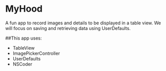 # MyHood

A fun app to record images and details to be displayed in a table view. 
We will focus on saving and retrieving data using UserDefaults.

##This app uses:
  * TableView
  * ImagePickerController
  * UserDefaults
  * NSCoder
